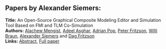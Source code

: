 <h2>Papers by Alexander Siemers:</h2>
<p>
<b>Title:</b> An Open-Source Graphical Composite Modeling Editor and Simulation Tool Based on FMI and TLM Co-Simulation<br />
<b>Authors:</b> <a href="../authors/author_194.html">Alachew Mengist</a>, <a href="../authors/author_10.html">Adeel Asghar</a>, <a href="../authors/author_243.html">Adrian Pop</a>, <a href="../authors/author_92.html">Peter Fritzson</a>, <a href="../authors/author_39.html">Willi Braun</a>, <a href="../authors/author_288.html">Alexander Siemers</a> and <a href="../authors/author_91.html">Dag Fritzson</a><br />
<b>Links:</b> <a href="../abstracts/abstract_19.pdf">Abstract</a>, <a href="../submissions/ecp15118181_MengistAsgharPopFritzsonBraunSiemersFritzson.pdf">Full paper</a>
</p>